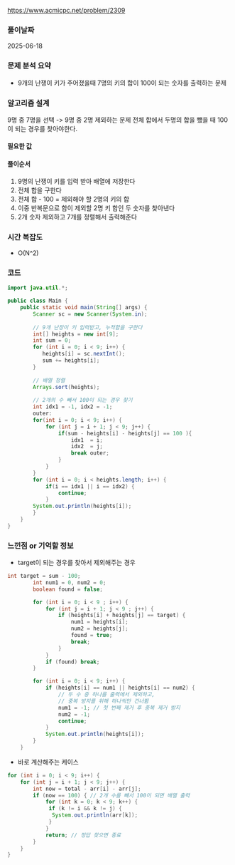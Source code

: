 https://www.acmicpc.net/problem/2309

### 풀이날짜
2025-06-18

### 문제 분석 요약
- 9개의 난쟁이 키가 주어졌을때 7명의 키의 합이 100이 되는 숫자를 출력하는 문제
### 알고리즘 설계
9명 중 7명을 선택 -> 9명 중 2명 제외하는 문제
전체 합에서 두명의 합을 뺐을 때 100이 되는 경우를 찾아야한다.

#### 필요한 값

#### 풀이순서
1. 9명의 난쟁이 키를 입력 받아 배열에 저장한다
2. 전체 합을 구한다
3. 전체 합 - 100 = 제외해야 할 2명의 키의 합
4. 이중 반복문으로 합이 제외할 2명 키 합인 두 숫자를 찾아낸다
5. 2개 숫자 제외하고 7개를 정렬해서 출력해준다

### 시간 복잡도
- O(N^2)

### 코드
```java  
import java.util.*;

public class Main {
    public static void main(String[] args) {
        Scanner sc = new Scanner(System.in);
        
        // 9개 난장이 키 입력받고, 누적합을 구한다
        int[] heights = new int[9];
        int sum = 0;
        for (int i = 0; i < 9; i++) {
           heights[i] = sc.nextInt();
           sum += heights[i];
        }
        
        // 배열 정렬
        Arrays.sort(heights);
       
        // 2개의 수 빼서 100이 되는 경우 찾기
        int idx1 = -1, idx2 = -1;
        outer:
        for(int i = 0; i < 9; i++) {
            for (int j = i + 1; j < 9; j++) {
                if(sum - heights[i] - heights[j] == 100 ){
                    idx1  = i;
                    idx2  = j;
                    break outer;
                }
            }
        }
        for (int i = 0; i < heights.length; i++) {
            if(i == idx1 || i == idx2) {
                continue;
            }
        System.out.println(heights[i]);    
        }
    }
}
```


### 느낀점 or 기억할 정보
- target이 되는 경우를 찾아서 제외해주는 경우
```java
int target = sum - 100;
        int num1 = 0, num2 = 0;
        boolean found = false;

        for (int i = 0; i < 9 ; i++) {
            for (int j = i + 1; j < 9 ; j++) {
                if (heights[i] + heights[j] == target) {
                    num1 = heights[i];
                    num2 = heights[j];
                    found = true;
                    break;
                }
            }
            if (found) break;
        }

        for (int i = 0; i < 9; i++) {
            if (heights[i] == num1 || heights[i] == num2) {
                // 두 수 중 하나를 출력에서 제외하고,
                // 중복 방지를 위해 하나씩만 건너뜀
                num1 = -1; // 첫 번째 제거 후 중복 제거 방지
                num2 = -1;
                continue;
            }
            System.out.println(heights[i]);
        }
    }
```

- 바로 계산해주는 케이스
```java
for (int i = 0; i < 9; i++) {  
    for (int j = i + 1; j < 9; j++) {  
        int now = total - arr[i] - arr[j];  
        if (now == 100) { // 2개 수를 빼서 100이 되면 배열 출력  
            for (int k = 0; k < 9; k++) {  
             if (k != i && k != j) {  
              System.out.println(arr[k]);  
             }  
            }  
            return; // 정답 찾으면 종료  
        }  
    }  
}
```

